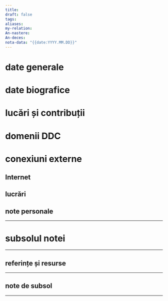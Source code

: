 ```yaml
---
title: 
draft: false
tags: 
aliases: 
my-relation: 
An-nastere: 
An-deces: 
nota-data: "{{date:YYYY.MM.DD}}"
---
```


# date generale

# date biografice

# lucări și contribuții

# domenii DDC

# conexiuni externe
## Internet

## lucrări

## note personale



---
# subsolul notei
---
## referințe și resurse


---
## note de subsol
---


